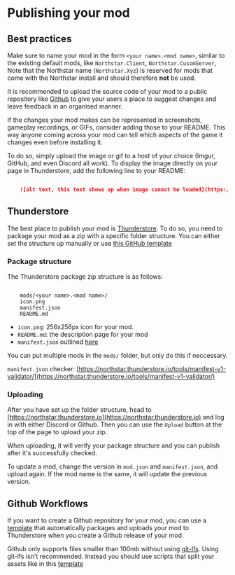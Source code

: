 # Publishing your mod

## Best practices

Make sure to name your mod in the form ``<your name>.<mod name>``, similar to the existing default mods, like ``Northstar.Client``, ``Northstar.CusomServer``,
Note that the Northstar name (``Northstar.Xyz``) is reserved for mods that come with the Northstar install and should therefore **not** be used.

It is recommended to upload the source code of your mod to a public repository like [Github](https://github.com/) to give your users a place to suggest changes and leave feedback in an organised manner.

If the changes your mod makes can be represented in screenshots, gameplay recordings, or GIFs, consider adding those to your README. This way anyone coming across your mod can tell which aspects of the game it changes even before installing it.

To do so, simply upload the image or gif to a host of your choice (Imgur, GitHub, and even Discord all work). To display the image directly on your page in Thunderstore, add the following line to your README:

```markdown

    ![alt text, this text shows up when image cannot be loaded](https://example.com/image/to/link/to.gif)
```


## Thunderstore

The best place to publish your mod is [Thunderstore](https://northstar.thunderstore.io/). To do so, you need to package your mod as a zip with a specific folder structure. You can either set the structure up manually or use [this GitHub template](https://github.com/laundmo/northstar-mod-template)

### Package structure

The Thunderstore package zip structure is as follows:

```

    mods/<your name>.<mod name>/
    icon.png
    manifest.json
    README.md
```


- ``icon.png``: 256x256px icon for your mod.
- ``README.md``: the description page for your mod
- ``manifest.json`` outlined [here](https://northstar.thunderstore.io/package/create/docs/)

You can put multiple mods in the ``mods/`` folder, but only do this if neccessary.

`manifest.json` checker:
[https://northstar.thunderstore.io/tools/manifest-v1-validator/](https://northstar.thunderstore.io/tools/manifest-v1-validator/)

### Uploading

After you have set up the folder structure, head to [https://northstar.thunderstore.io](https://northstar.thunderstore.io) and log in with either Discord or Github. Then you can use the `Upload` button at the top of the page to upload your zip.

When uploading, it will verify your package structure and you can publish after it's successfully checked.

To update a mod, change the version in ``mod.json`` and ``manifest.json``, and upload again. If the mod name is the same, it will update the previous version.

## Github Workflows

If you want to create a Github repository for your mod, you can use a [template](https://github.com/GreenTF/NSModTemplate) that automatically packages and uploads your mod to Thunderstore when you create a Github release of your mod.

Github only supports files smaller than 100mb without using [git-lfs](https://git-lfs.github.com/). Using git-lfs isn't recommended. Instead you should use scripts that split your assets like in this [template](https://github.com/uniboi/NSModTemplate)